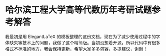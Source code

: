 # 哈尔滨工程大学高等代数历年考研试题参考解答

我最初是用 ElegantLaTeX 的模板整理的这份文档，现在为了减少使用过程中的字体缺失等技术上的问题，我做了这个精简版。当初没想着开源，所以代码中有很多格式不标准的地方，我会保持更新，希望大家多多包容，多提建议，谢谢！
